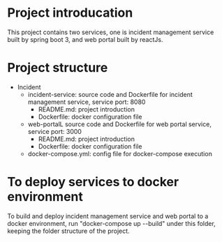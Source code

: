 # Project introducation
This project contains two services, one is incident management service built by spring boot 3, and web portal built by reactJs.

# Project structure
- Incident
    - incident-service: source code and Dockerfile for incident management service, service port: 8080
        - README.md: project introduction
        - Dockerfile: docker configuration file
    - web-portalL source code and Dockerfile for web portal service, service port: 3000
        - README.md: project introduction
        - Dockerfile: docker configuration file
    - docker-compose.yml: config file for docker-compose execution

# To deploy services to docker environment
To build and deploy incident management service and web portal to a docker environment, run "docker-compose up --build" under this folder, keeping the folder structure of the project.
